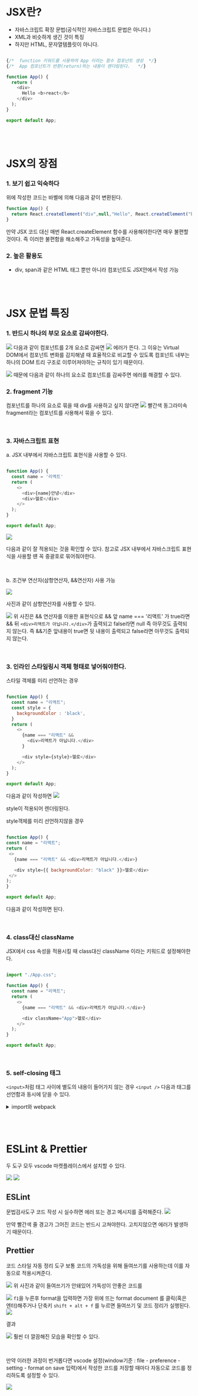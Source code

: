 # JSX란?
- 자바스크립트 확장 문법(공식적인 자바스크립트 문법은 아니다.)
- XML과 비슷하게 생긴 것이 특징
- 하지만 HTML, 문자열템플릿이 아니다.


```js

{/*  function 키워드를 사용하여 App 이라는 함수 컴포넌트 생성  */}
{/*  App 컴포넌트가 반환(return)하는 내용이 렌더링된다.   */}

function App() {
  return (
    <div>
      Hello <b>react</b>
    </div>
  );
}

export default App;
```

<BR><BR>


# JSX의 장점
### 1. 보기 쉽고 익숙하다
 
위에 작성한 코드는 바벨에 의해 다음과 같이 변환된다. 
```js
function App() {
  return React.createElement("div",null,"Hello", React.createElement("b",null,"react"));
}
```
만약 JSX 코드 대신 매번 React.createElement 함수를 사용해야한다면 매우 불편할 것이다. 
즉 이러한 불편함을 해소해주고 가독성을 높여준다.

### 2. 높은 활용도
- div, span과 같은 HTML 태그 뿐만 아니라 컴포넌트도 JSX안에서 작성 가능


  <BR><BR>
  

# JSX 문법 특징
### 1. 반드시 하나의 부모 요소로 감싸야한다.

![](https://velog.velcdn.com/images/dogmnil2007/post/f045118e-f4e9-464a-800c-9858eaff8dee/image.png)
다음과 같이 컴포넌트를 2개 요소로 감싸면
![](https://velog.velcdn.com/images/dogmnil2007/post/86d3d017-84e4-4ece-933d-b457e95c4a9c/image.png)
에러가 뜬다.
그 이유는 Virtual DOM에서 컴포넌트 변화를 감지해낼 때 효율적으로 비교할 수 있도록 컴포넌트 내부는 하나의 DOM 트리 구조로 이루어져야하는 규칙이 있기 때문이다. 

![](https://velog.velcdn.com/images/dogmnil2007/post/0d268911-4418-4096-af5c-28f5a76d43cd/image.png)
 때문에 다음과 같이 하나의 요소로 컴포넌트를 감싸주면 에러를 해결할 수 있다.
 <BR>
 
 ### 2. fragment 기능
 컴포넌트를 하나의 요소로 묶을 때 div를 사용하고 싶지 않다면
 ![](https://velog.velcdn.com/images/dogmnil2007/post/67d16c61-553e-4f08-92b2-e325969f2d57/image.png)
빨간색 동그라미속 fragment라는 컴포넌트를 사용해서 묶을 수 있다. 

<BR>
    

### 3. 자바스크립트 표현
a. JSX 내부에서 자바스크립트 표현식을 사용할 수 있다.
  
```js

function App() {
  const name = '리액트'
  return (
    <>
      <div>{name}안녕</div>
      <div>헬로</div>
    </>
  );
}

export default App;
```
  
  ![](https://velog.velcdn.com/images/dogmnil2007/post/05767113-ae39-49b1-a176-c4135244083b/image.png)

다음과 같이 잘 적용되는 것을 확인할 수 있다. 참고로 JSX 내부에서 자바스크립트 표현식을 사용할 떈 꼭 중괄호로 묶어줘야한다. 
  
  <BR>
   
b. 조건부 연산자(삼항연산자, &&연산자) 사용 가능

   
![](https://velog.velcdn.com/images/dogmnil2007/post/aa380784-1a4f-4ea3-8780-f8a6c13e3a17/image.png)

사진과 같이 삼항연산자를 사용할 수 있다. 
   
 ![](https://velog.velcdn.com/images/dogmnil2007/post/2f14986d-4164-437f-b1df-16968ca8e22f/image.png)
위 사진은 && 연산자를 이용한 표현식으로
   && 앞 name === '리액트' 가 true라면 && 뒤 `<div>리액트가 아닙니다.</div>`가
   출력되고 false라면 null 즉 아무것도 출력되지 않는다.
   즉 &&기준 앞내용이 true면 뒷 내용이 출력되고
   false라면 아무것도 출력되지 않는다. 
   
   
   <BR>
   

### 3. 인라인 스타일링시 객체 형태로 넣어줘야한다.

스타일 객체를 미리 선언하는 경우
```js

function App() {
  const name = "리액트";
  const style = {
    backgroundColor : 'black',
  }
  return (
    <>
      {name === "리액트" && 
        <div>리액트가 아닙니다.</div>
      }

      <div style={style}>헬로</div>
    </>
  );
}

export default App;

```
   
   다음과 같이 작성하면
   ![](https://velog.velcdn.com/images/dogmnil2007/post/948f46eb-cf75-45a6-ad04-5d74dc61f2a1/image.png)

   style이 적용되어 렌더링된다. 
   
   style객체를 미리 선언하지않을 경우
   
   ```js

function App() {
  const name = "리액트";
  return (
    <>
      {name === "리액트" && <div>리액트가 아닙니다.</div>}

      <div style={{ backgroundColor: "black" }}>헬로</div>
    </>
  );
}

export default App;

   ```
다음과 같이 작성하면 된다. 
    
 
  <BR> 
   

### 4. class대신 className
    
JSX에서 css 속성을 적용시킬 때 class대신 className 이라는 키워드로 설정해야한다.
    
    
```js

import "./App.css";

function App() {
  const name = "리액트";
  return (
    <>
      {name === "리액트" && <div>리액트가 아닙니다.</div>}

      <div className="App">헬로</div>
    </>
  );
}

export default App;

```

 <BR>
    
### 5. self-closing 태그

    
    
 `<input>`처럼 태그 사이에 별도의 내용이 들어가지 않는 경우
  `<input />` 다음과 태그를 선언함과 동시에 닫을 수 있다.
  
  
  
<details>

<summary>import와 webpack</summary>

<div markdown="1">

JSX 코드를 보면 import 라는 구문이 사용된다.
```js
import "./App.css";
import React, { useState, useEffect } from "react";
import axios from "axios";

```
  
이는 특정 파일을 불러오는 역할을 한다.
즉 다른파일 (위 코드의 경우 App.css)을 현재 JSX 코드가 위치한 파일로 불러오는 것이다. 
  
이러한 기능을 사용하기 위해 브라우저도 **번들러(bundler)**를 사용한다. 
번들(bundle)은 묶는다는 뜻이다.
  
  번들러 도구를 사용해 import로 모듈을 불러왔을 경우 불러온 모듈을 모두 합쳐서 하나의 파일을 생성해준다. 
  
  대표적인 번들러로 **webpack**이 있고 리액트에서는 주로 webpack을 사용한다. 그리고 이 불러오는 기능을 담담하는 부분이 **webpack의 loader**이다. 
</div>

</details>
    
  
    
 <BR> <BR>

    
 # ESLint & Prettier
두 도구 모두 vscode 마켓플레이스에서 설치할 수 있다. 

   ![](https://velog.velcdn.com/images/dogmnil2007/post/939e6133-14e5-45ed-ba83-1e80c2bc5c82/image.png)
![](https://velog.velcdn.com/images/dogmnil2007/post/d69d3db4-08c8-4e8d-81d9-892da4dbb934/image.png)

  ## ESLint
  문법검사도구
   코드 작성 시 실수하면 에러 또는 경고 메시지를 출력해준다. 
![](https://velog.velcdn.com/images/dogmnil2007/post/8c5cc848-a697-4d44-8242-f4ed5552bbc2/image.png)
   
   만약 빨간색 줄 경고가 그어진 코드는 반드시 고쳐야한다. 고치지않으면 에러가 발생하기 때문이다. 


   
  ## Prettier
   코드 스타일 자동 정리 도구
   보통 코드의 가독성을 위해 들여쓰기를 사용하는데 이를 자동으로 적용시켜준다. 
   
![](https://velog.velcdn.com/images/dogmnil2007/post/470e05b0-3ed7-4e93-b8c1-acc8cfe4883e/image.png)
위 사진과 같이 들여쓰기가 안돼있어 가독성이 안좋은 코드를
   
   ![](https://velog.velcdn.com/images/dogmnil2007/post/1389361f-f1a0-4b14-a1be-bb96300ddd09/image.png)
`f1`을 누른후 format을 입력하면 가장 위에 뜨는 format document 를 클릭(혹은 엔터)해주거나
 단축키 `shift + alt + f` 를 누르면 들여쓰기 및 코드 정리가 실행된다. 
   ![](https://velog.velcdn.com/images/dogmnil2007/post/efc618ee-c811-4bf4-a603-e06f2ca22be1/image.png)

   
   결과
   
   ![](https://velog.velcdn.com/images/dogmnil2007/post/bb0f1aee-6931-4354-b46f-8804a78c648a/image.png)
훨씬 더 깔끔해진 모습을 확인할 수 있다.
   
   
   <BR>

   
  만약 이러한 과정이 번거롭다면 vscode 설정(window기준 : file - preference - setting - format on save 입력)에서 작성한 코드를 저장할 때마다 자동으로 코드를 정리하도록 설정할 수 있다. 
   
   
   ![](https://velog.velcdn.com/images/dogmnil2007/post/59895386-cab4-48de-956b-5735894769bd/image.png)
